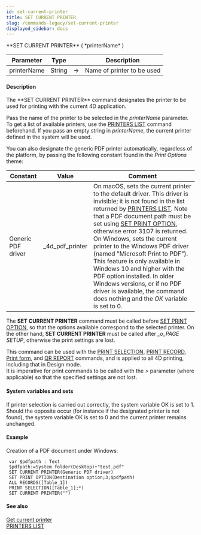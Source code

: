```yaml
---
id: set-current-printer
title: SET CURRENT PRINTER
slug: /commands-legacy/set-current-printer
displayed_sidebar: docs
---
```


<!--REF #_command_.SET CURRENT PRINTER.Syntax-->**SET CURRENT PRINTER** ( *printerName* )<!-- END REF-->
<!--REF #_command_.SET CURRENT PRINTER.Params-->
| Parameter | Type |  | Description |
| --- | --- | --- | --- |
| printerName | String | &rarr; | Name of printer to be used |

<!-- END REF-->

#### Description 

<!--REF #_command_.SET CURRENT PRINTER.Summary-->The **SET CURRENT PRINTER** command designates the printer to be used for printing with the current 4D application.<!-- END REF-->

Pass the name of the printer to be selected in the *printerName* parameter. To get a list of available printers, use the [PRINTERS LIST](printers-list.md) command beforehand. If you pass an empty string in *printerName*, the current printer defined in the system will be used.

You can also designate the generic PDF printer automatically, regardless of the platform, by passing the following constant found in the *Print Options* theme:

| Constant           | Value              | Comment                                                                                                                                                                                                                                                                                                                                                                                                                                                                                                                                                                                                    |
| ------------------ | ------------------ | ---------------------------------------------------------------------------------------------------------------------------------------------------------------------------------------------------------------------------------------------------------------------------------------------------------------------------------------------------------------------------------------------------------------------------------------------------------------------------------------------------------------------------------------------------------------------------------------------------------- |
| Generic PDF driver | \_4d\_pdf\_printer | On macOS, sets the current printer to the default driver. This driver is invisible; it is not found in the list returned by [PRINTERS LIST](printers-list.md). Note that a PDF document path must be set using [SET PRINT OPTION](set-print-option.md), otherwise error 3107 is returned. On Windows, sets the current printer to the Windows PDF driver (named "Microsoft Print to PDF"). This feature is only available in Windows 10 and higher with the PDF option installed. In older Windows versions, or if no PDF driver is available, the command does nothing and the *OK* variable is set to 0. |

The **SET CURRENT PRINTER** command must be called before [SET PRINT OPTION](set-print-option.md), so that the options available correspond to the selected printer. On the other hand, **SET CURRENT PRINTER** must be called after *\_o\_PAGE SETUP*, otherwise the print settings are lost.

This command can be used with the [PRINT SELECTION](print-selection.md), [PRINT RECORD](print-record.md), [Print form](print-form.md), and [QR REPORT](qr-report.md) commands, and is applied to all 4D printing, including that in Design mode.  
It is imperative for print commands to be called with the *\>* parameter (where applicable) so that the specified settings are not lost.

#### System variables and sets 

If printer selection is carried out correctly, the system variable OK is set to 1\. Should the opposite occur (for instance if the designated printer is not found), the system variable OK is set to 0 and the current printer remains unchanged. 

#### Example 

Creation of a PDF document under Windows:

```4d
 var $pdfpath : Text
 $pdfpath:=System folder(Desktop)+"test.pdf"
 SET CURRENT PRINTER(Generic PDF driver)
 SET PRINT OPTION(Destination option;3;$pdfpath)
 ALL RECORDS([Table_1])
 PRINT SELECTION([Table_1];*)
 SET CURRENT PRINTER("")
```

#### See also 

[Get current printer](get-current-printer.md)  
[PRINTERS LIST](printers-list.md)  